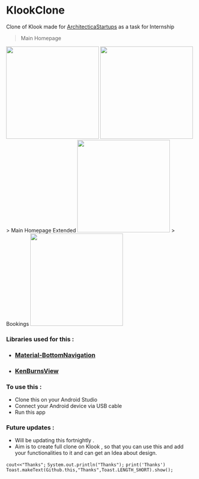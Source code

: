 # KlookClone
Clone of Klook made for [ArchitecticaStartups](architecticastartups.com) as a task for Internship
> Main Homepage
<img src="https://i.imgur.com/tzLZulu.png" width="250">
<img src="https://i.imgur.com/b5uEBuk.png" width="250">
> Main Homepage Extended
<img src="https://i.imgur.com/JhwqCgL.png" width="250">
> Bookings
<img src="https://i.imgur.com/1HJw7ca.png" width="250">

### Libraries used for this :
 - ### [Material-BottomNavigation](https://github.com/sephiroth74/Material-BottomNavigation)
 - ### [KenBurnsView](https://github.com/flavioarfaria/KenBurnsView)

### To use this :
 - Clone this on your Android Studio 
 - Connect your Android device via USB cable
 - Run this app

### Future updates :
 - Will be updating this fortnightly .
 - Aim is to create full clone on Klook , so that you can use this and add your functionalities to it and can get an Idea about design.

`cout<<"Thanks";`
`System.out.println("Thanks");`
`print('Thanks')`
`Toast.makeText(Github.this,"Thanks",Toast.LENGTH_SHORT).show();`
